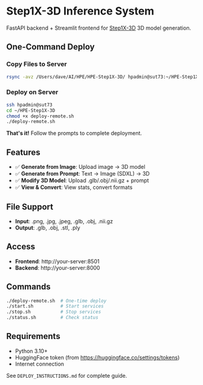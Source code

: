 # Step1X-3D Inference System

FastAPI backend + Streamlit frontend for [Step1X-3D](https://huggingface.co/stepfun-ai/Step1X-3D) 3D model generation.

## One-Command Deploy

### Copy Files to Server

```bash
rsync -avz /Users/dave/AI/HPE/HPE-Step1X-3D/ hpadmin@sut73:~/HPE-Step1X-3D/
```

### Deploy on Server

```bash
ssh hpadmin@sut73
cd ~/HPE-Step1X-3D
chmod +x deploy-remote.sh
./deploy-remote.sh
```

**That's it!** Follow the prompts to complete deployment.

## Features

- ✅ **Generate from Image**: Upload image → 3D model
- ✅ **Generate from Prompt**: Text → Image (SDXL) → 3D
- ✅ **Modify 3D Model**: Upload .glb/.obj/.nii.gz + prompt
- ✅ **View & Convert**: View stats, convert formats

## File Support

- **Input**: .png, .jpg, .jpeg, .glb, .obj, .nii.gz
- **Output**: .glb, .obj, .stl, .ply

## Access

- **Frontend**: http://your-server:8501
- **Backend**: http://your-server:8000

## Commands

```bash
./deploy-remote.sh  # One-time deploy
./start.sh          # Start services
./stop.sh           # Stop services
./status.sh         # Check status
```

## Requirements

- Python 3.10+
- HuggingFace token (from https://huggingface.co/settings/tokens)
- Internet connection

See `DEPLOY_INSTRUCTIONS.md` for complete guide.
